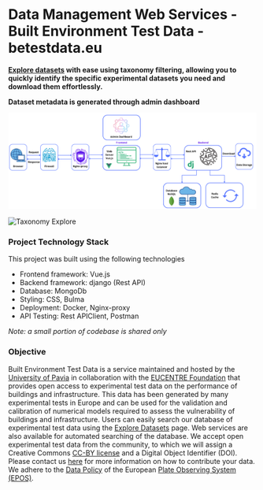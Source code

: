 # Data Management Web Services - Built Environment Test Data - betestdata.eu

**[Explore datasets](https://www.betestdata.eu/explore) with ease using taxonomy filtering, allowing you to quickly identify the specific experimental datasets you need and download them effortlessly.**

**Dataset metadata is generated through admin dashboard**

![Architecture](./architecture/architecture.png)

![Taxonomy Explore](./media/taxonomySearch.gif)

### Project Technology Stack
This project was built using the following technologies

- Frontend framework: Vue.js
- Backend framework: django (Rest API)
- Database: MongoDb
- Styling: CSS, Bulma
- Deployment: Docker, Nginx-proxy
- API Testing: Rest APIClient, Postman

*Note: a small portion of codebase is shared only*


### Objective
Built Environment Test Data is a service maintained and hosted by the [University of Pavia](https://web-en.unipv.it/) in collaboration with the [EUCENTRE Foundation](https://www.eucentre.it/) that provides open access to experimental test data on the performance of buildings and infrastructure. This data has been generated by many experimental tests in Europe and can be used for the validation and calibration of numerical models required to assess the vulnerability of buildings and infrastructure. Users can easily search our database of experimental test data using the [Explore Datasets](https://www.betestdata.eu/explore) page. Web services are also available for automated searching of the database. We accept open experimental test data from the community, to which we will assign a Creative Commons [CC-BY license](https://creativecommons.org/licenses/by/4.0/) and a Digital Object Identifier (DOI). Please contact us [here](https://www.betestdata.eu/contact) for more information on how to contribute your data. We adhere to the [Data Policy](https://www.epos-eu.org/sites/default/files/2020-12/EPOS%20DATA%20POLICY_July2018.pdf) of the European [Plate Observing System (EPOS)](https://www.epos-eu.org/).
